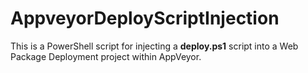 # AppveyorDeployScriptInjection

This is a PowerShell script for injecting a **deploy.ps1** script into a Web Package Deployment project within AppVeyor.
